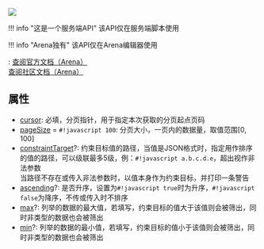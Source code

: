 <a href="https://github.com/qndm"><img src="https://img.shields.io/badge/%E8%B4%A1%E7%8C%AE%E8%80%85-qndm-blue"></img></a>

!!! info "这是一个服务端API"
    该API仅在服务端脚本使用

!!! info "Arena独有"
    该API仅在Arena编辑器使用

:   [查阅官方文档（Arena）](https://box3.yuque.com/staff-khn556/wupvz3/ugyg698kg8940k4d)  
    [查阅社区文档（Arena）](https://www.yuque.com/box3lab/api/dwqtzys3uh6ksnnt#wFvkb)

## 属性
- [cursor](property): [](number) 必填，分页指针，用于指定本次获取的分页起点页码
- [pageSize](property) = `#!javascript 100`: [](number) 分页大小，一页内的数据量，取值范围$[0, 100]$
- [constraintTarget](property)?: [](string) 约束目标值的路径，当值是JSON格式时，指定用作排序的值的路径，可以级联最多5级，例：`#!javascript a.b.c.d.e`，超出视作非法参数  
当路径不存在或传入非法参数时，以值本身作为约束目标，并打印一条警告
- [ascending](property)?: [](boolean) 是否升序，设置为`#!javascript true`时为升序，`#!javascript false`为降序，不传或传入[](undefined)时不排序
- [max](property)?: [](number) 列举的数据的最大值，若填写，约束目标的值大于该值则会被筛出，同时非[](number)类型的数据也会被筛出
- [min](property)?: [](number) 列举的数据的最小值，若填写，约束目标的值小于该值则会被筛出，同时非[](number)类型的数据也会被筛出
